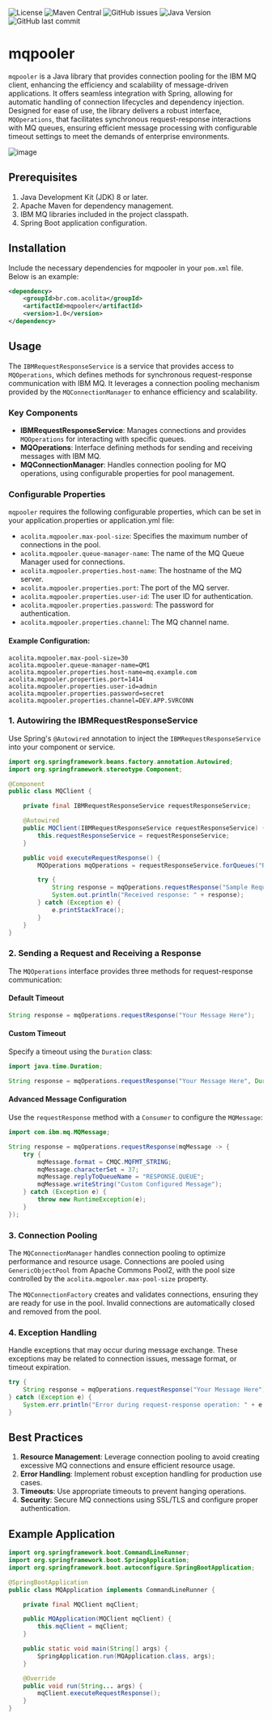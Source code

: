 ![License](https://img.shields.io/github/license/acolita/mqpooler)
![Maven Central](https://img.shields.io/maven-central/v/br.com.acolita/mqpooler)
![GitHub issues](https://img.shields.io/github/issues/acolita/mqpooler)
![Java Version](https://img.shields.io/badge/Java-8%2B-blue)
![GitHub last commit](https://img.shields.io/github/last-commit/acolita/mqpooler)

# mqpooler

`mqpooler` is a Java library that provides connection pooling for the IBM MQ client, enhancing the efficiency and scalability of message-driven applications. It offers seamless integration with Spring, allowing for automatic handling of connection lifecycles and dependency injection. Designed for ease of use, the library delivers a robust interface, `MQOperations`, that facilitates synchronous request-response interactions with MQ queues, ensuring efficient message processing with configurable timeout settings to meet the demands of enterprise environments.

![image](https://github.com/user-attachments/assets/91c4f515-4d58-47af-af7e-0db61a924da6)

## Prerequisites

1. Java Development Kit (JDK) 8 or later.
2. Apache Maven for dependency management.
3. IBM MQ libraries included in the project classpath.
4. Spring Boot application configuration.

## Installation

Include the necessary dependencies for mqpooler in your `pom.xml` file. Below is an example:

```xml
<dependency>
    <groupId>br.com.acolita</groupId>
    <artifactId>mqpooler</artifactId>
    <version>1.0</version>
</dependency>
```

## Usage
The `IBMRequestResponseService` is a service that provides access to `MQOperations`, which defines methods for synchronous request-response communication with IBM MQ. It leverages a connection pooling mechanism provided by the `MQConnectionManager` to enhance efficiency and scalability.

### Key Components
- **IBMRequestResponseService**: Manages connections and provides `MQOperations` for interacting with specific queues.
- **MQOperations**: Interface defining methods for sending and receiving messages with IBM MQ.
- **MQConnectionManager**: Handles connection pooling for MQ operations, using configurable properties for pool management.

### Configurable Properties
`mqpooler` requires the following configurable properties, which can be set in your application.properties or application.yml file:

- `acolita.mqpooler.max-pool-size`: Specifies the maximum number of connections in the pool.
- `acolita.mqpooler.queue-manager-name`: The name of the MQ Queue Manager used for connections.
- `acolita.mqpooler.properties.host-name`: The hostname of the MQ server.
- `acolita.mqpooler.properties.port`: The port of the MQ server.
- `acolita.mqpooler.properties.user-id`: The user ID for authentication.
- `acolita.mqpooler.properties.password`: The password for authentication.
- `acolita.mqpooler.properties.channel`: The MQ channel name.

#### Example Configuration:
```properties
acolita.mqpooler.max-pool-size=30
acolita.mqpooler.queue-manager-name=QM1
acolita.mqpooler.properties.host-name=mq.example.com
acolita.mqpooler.properties.port=1414
acolita.mqpooler.properties.user-id=admin
acolita.mqpooler.properties.password=secret
acolita.mqpooler.properties.channel=DEV.APP.SVRCONN
```

### 1. Autowiring the IBMRequestResponseService

Use Spring's `@Autowired` annotation to inject the `IBMRequestResponseService` into your component or service.

```java
import org.springframework.beans.factory.annotation.Autowired;
import org.springframework.stereotype.Component;

@Component
public class MQClient {

    private final IBMRequestResponseService requestResponseService;

    @Autowired
    public MQClient(IBMRequestResponseService requestResponseService) {
        this.requestResponseService = requestResponseService;
    }

    public void executeRequestResponse() {
        MQOperations mqOperations = requestResponseService.forQueues("REQUEST.QUEUE", "RESPONSE.QUEUE");

        try {
            String response = mqOperations.requestResponse("Sample Request Message");
            System.out.println("Received response: " + response);
        } catch (Exception e) {
            e.printStackTrace();
        }
    }
}
```

### 2. Sending a Request and Receiving a Response

The `MQOperations` interface provides three methods for request-response communication:

#### Default Timeout

```java
String response = mqOperations.requestResponse("Your Message Here");
```

#### Custom Timeout

Specify a timeout using the `Duration` class:

```java
import java.time.Duration;

String response = mqOperations.requestResponse("Your Message Here", Duration.ofSeconds(30));
```

#### Advanced Message Configuration

Use the `requestResponse` method with a `Consumer` to configure the `MQMessage`:

```java
import com.ibm.mq.MQMessage;

String response = mqOperations.requestResponse(mqMessage -> {
    try {
        mqMessage.format = CMQC.MQFMT_STRING;
        mqMessage.characterSet = 37;
        mqMessage.replyToQueueName = "RESPONSE.QUEUE";
        mqMessage.writeString("Custom Configured Message");
    } catch (Exception e) {
        throw new RuntimeException(e);
    }
});
```

### 3. Connection Pooling

The `MQConnectionManager` handles connection pooling to optimize performance and resource usage. Connections are pooled using `GenericObjectPool` from Apache Commons Pool2, with the pool size controlled by the `acolita.mqpooler.max-pool-size` property.

The `MQConnectionFactory` creates and validates connections, ensuring they are ready for use in the pool. Invalid connections are automatically closed and removed from the pool.

### 4. Exception Handling

Handle exceptions that may occur during message exchange. These exceptions may be related to connection issues, message format, or timeout expiration.

```java
try {
    String response = mqOperations.requestResponse("Your Message Here");
} catch (Exception e) {
    System.err.println("Error during request-response operation: " + e.getMessage());
}
```

## Best Practices

1. **Resource Management**: Leverage connection pooling to avoid creating excessive MQ connections and ensure efficient resource usage.
2. **Error Handling**: Implement robust exception handling for production use cases.
3. **Timeouts**: Use appropriate timeouts to prevent hanging operations.
4. **Security**: Secure MQ connections using SSL/TLS and configure proper authentication.

## Example Application

```java
import org.springframework.boot.CommandLineRunner;
import org.springframework.boot.SpringApplication;
import org.springframework.boot.autoconfigure.SpringBootApplication;

@SpringBootApplication
public class MQApplication implements CommandLineRunner {

    private final MQClient mqClient;

    public MQApplication(MQClient mqClient) {
        this.mqClient = mqClient;
    }

    public static void main(String[] args) {
        SpringApplication.run(MQApplication.class, args);
    }

    @Override
    public void run(String... args) {
        mqClient.executeRequestResponse();
    }
}
```
